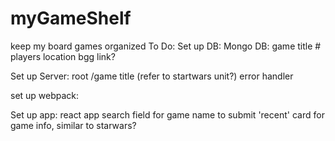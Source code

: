 # myGameShelf
keep my board games organized
To Do:
Set up DB:
    Mongo DB:
        game title
        # players
        location
        bgg link?

Set up Server:
    root
    /game title (refer to startwars unit?)
    error handler

set up webpack:
  
Set up app:
    react app
    search field for game name to submit
    'recent' 
    card for game info, similar to starwars?